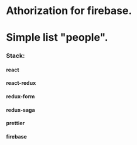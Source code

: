 # Athorization for firebase.
# Simple list "people".
 ### Stack:
  #### react
  #### react-redux
  #### redux-form
  #### redux-saga
  #### prettier
  #### firebase
